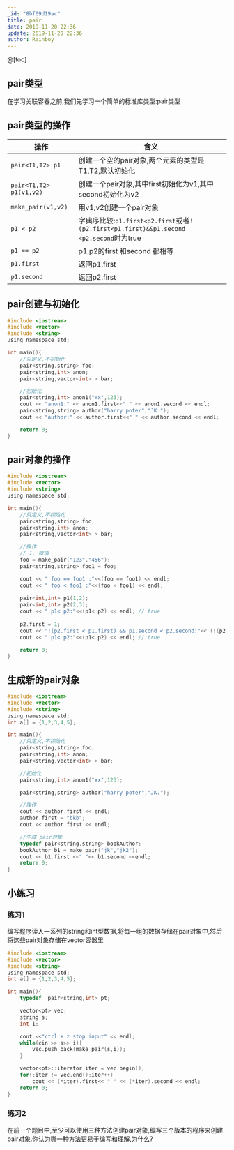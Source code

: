 ```yaml
---
_id: "8bf09d19ac"
title: pair
date: 2019-11-20 22:36
update: 2019-11-20 22:36
author: Rainboy
---
```



@[toc]

## pair类型

在学习关联容器之前,我们先学习一个简单的标准库类型:pair类型

## pair类型的操作


| 操作                    | 含义                                                                                   |
|-------------------------|----------------------------------------------------------------------------------------|
| `pair<T1,T2> p1`        | 创建一个空的pair对象,两个元素的类型是T1,T2,默认初始化                                  |
| `pair<T1,T2> p1(v1,v2)` | 创建一个pair对象,其中first初始化为v1,其中second初始化为v2                              |
| `make_pair(v1,v2)`      | 用v1,v2创建一个pair对象                                                                |
| `p1 < p2`               | 字典序比较:`p1.first<p2.first`或者`!(p2.first<p1.first)&&p1.second <p2.second`时为true |
| `p1 == p2`              | p1,p2的first 和second 都相等                                                           |
| `p1.first`              | 返回p1.first                                                                           |
| `p1.second`             | 返回p2.first                                                                           |


## pair创建与初始化

```c
#include <iostream>
#include <vector>
#include <string>
using namespace std;

int main(){
    //只定义,不初始化
    pair<string,string> foo;
    pair<string,int> anon;
    pair<string,vector<int> > bar;

    //初始化
    pair<string,int> anon1("xx",123);
    cout << "anon1:" << anon1.first<<" " << anon1.second << endl;
    pair<string,string> author("harry poter","JK.");
    cout << "author:" << author.first<<" " << author.second << endl;

    return 0;
}
```

## pair对象的操作

```c
#include <iostream>
#include <vector>
#include <string>
using namespace std;

int main(){
    //只定义,不初始化
    pair<string,string> foo;
    pair<string,int> anon;
    pair<string,vector<int> > bar;

    //操作
    // 1. 赋值
    foo = make_pair("123","456");
    pair<string,string> foo1 = foo;

    cout << " foo == foo1 :"<<(foo == foo1) << endl;
    cout << " foo < foo1 :"<<(foo < foo1) << endl;
    
    pair<int,int> p1(1,2);
    pair<int,int> p2(2,3);
    cout << " p1< p2:"<<(p1< p2) << endl; // true
    
    p2.first = 1;
    cout << "!(p2.first < p1.first) && p1.second < p2.second:"<< (!(p2.first < p1.first) && p1.second < p2.second) << endl; // true 想一想这代表什么意思
    cout << " p1< p2:"<<(p1< p2) << endl; // true

    return 0;
}
```

## 生成新的pair对象

```c
#include <iostream>
#include <vector>
#include <string>
using namespace std;
int a[] = {1,2,3,4,5};

int main(){
    //只定义,不初始化
    pair<string,string> foo;
    pair<string,int> anon;
    pair<string,vector<int> > bar;

    //初始化
    pair<string,int> anon1("xx",123);

    pair<string,string> author("harry poter","JK.");

    //操作
    cout << author.first << endl;
    author.first = "bkb";
    cout << author.first << endl;

    //生成 pair对象
    typedef pair<string,string> bookAuthor;
    bookAuthor b1 = make_pair("jk","jk2");
    cout << b1.first <<" "<< b1.second <<endl;
    return 0;
}
```

## 小练习

### 练习1

编写程序读入一系列的string和int型数据,将每一组的数据存储在pair对象中,然后将这些pair对象存储在vector容器里

```c
#include <iostream>
#include <vector>
#include <string>
using namespace std;
int a[] = {1,2,3,4,5};

int main(){
    typedef  pair<string,int> pt;

    vector<pt> vec;
    string s;
    int i;

    cout <<"ctrl + z stop input" << endl;
    while(cin >> s>> i){
        vec.push_back(make_pair(s,i));
    }

    vector<pt>::iterator iter = vec.begin();
    for(;iter != vec.end();iter++)
        cout << (*iter).first<< " " << (*iter).second << endl;
    return 0;
}
```

### 练习2

在前一个题目中,至少可以使用三种方法创建pair对象,编写三个版本的程序来创建pair对象.你认为哪一种方法更易于编写和理解,为什么?

